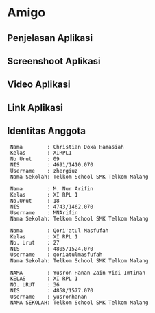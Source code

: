 # Amigo
## Penjelasan Aplikasi

## Screenshoot Aplikasi

## Video Aplikasi

## Link Aplikasi

## Identitas Anggota
     Nama        : Christian Doxa Hamasiah
     Kelas       : XIRPL1
     No Urut     : 09
     NIS         : 4691/1410.070
     Username    : zhergiuz
     Nama Sekolah: Telkom School SMK Telkom Malang
  
     Nama        : M. Nur Arifin
     Kelas       : XI RPL 1
     No.Urut     : 18
     NIS         : 4743/1462.070
     Username    : MNArifin
     Nama Sekolah: Telkom School SMK Telkom Malang
         
     Nama        : Qori'atul Masfufah
     Kelas       : XI RPL 1
     No. Urut    : 27
     NIS         : 4805/1524.070
     Username    : qoriatulmasfufah
     Nama Sekolah: Telkom School SMK Telkom Malang
 
     NAMA        : Yusron Hanan Zain Vidi Imtinan
     KELAS       : XI RPL 1
     NO. URUT    : 36
     NIS         : 4858/1577.070
     Username    : yusronhanan
     NAMA SEKOLAH: Telkom School SMK Telkom Malang
